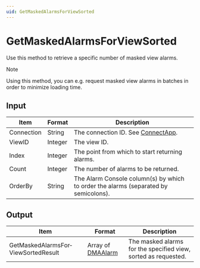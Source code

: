 ```yaml
---
uid: GetMaskedAlarmsForViewSorted
---
```


# GetMaskedAlarmsForViewSorted

Use this method to retrieve a specific number of masked view alarms.

> [!NOTE]
> Using this method, you can e.g. request masked view alarms in batches in order to minimize loading time.

## Input

| Item       | Format  | Description                                                                         |
|------------|---------|-------------------------------------------------------------------------------------|
| Connection | String  | The connection ID. See [ConnectApp](xref:ConnectApp).    |
| ViewID     | Integer | The view ID.                                                                        |
| Index      | Integer | The point from which to start returning alarms.                                     |
| Count      | Integer | The number of alarms to be returned.                                                |
| OrderBy    | String  | The Alarm Console column(s) by which to order the alarms (separated by semicolons). |

## Output

| Item | Format | Description |
|--|--|--|
| GetMaskedAlarmsFor­ViewSortedResult | Array of [DMAAlarm](xref:DMAAlarm) | The masked alarms for the specified view, sorted as requested. |
